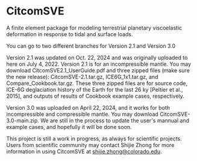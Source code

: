 # CitcomSVE
A finite element package for modeling terrestrial planetary viscoelastic deformation in response to tidal and surface loads.

You can go to two different branches for Version 2.1 and Version 3.0

Version 2.1 was updated on Oct. 22, 2024 and was originally uploaded to here on July 4, 2022. Version 2.1 is for an incompressible mantle. You may download CitcomSVE2.1_UserGuide.pdf and three zipped files (make sure the new release): CitcomSVE-2.1.tar.gz, ICE6G_1x1.tar.gz, and Compare_Cookbook.tar.gz. These three zipped files are for source code, ICE-6G deglaciation history of the Earth for the last 26 ky [Peltier et al., 2015], and outputs of results of Cookbook example cases, respectively.  

Version 3.0 was uploaded on April 22, 2024, and it works for both incompressible and compressible mantle. You may download CitcomSVE-3.0-main.zip. We are still in the process to update the user's mannual and example cases, and hopefully it will be done soon.  

This project is still a work in progress, as always for scientific projects. Users from scientific community may contact Shijie Zhong for more information in using CitcomSVE at shijie.zhong@colorado.edu.
